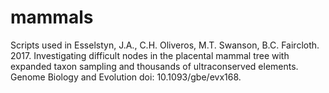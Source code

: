 # mammals
Scripts used in Esselstyn, J.A., C.H. Oliveros, M.T. Swanson, B.C. Faircloth. 2017. Investigating difficult nodes in the placental mammal tree with expanded taxon sampling and thousands of ultraconserved elements. Genome Biology and Evolution doi: 10.1093/gbe/evx168.

